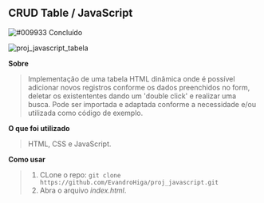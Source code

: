 ## CRUD Table / JavaScript
![#009933](https://via.placeholder.com/15/009933/000000?text=+) Concluído

![proj_javascript_tabela](https://user-images.githubusercontent.com/26691091/92979224-5a7ae100-f468-11ea-9d3e-c46e03d7d690.jpg)

**Sobre**
> Implementação de uma tabela HTML dinâmica onde é possível adicionar novos registros conforme os dados preenchidos no form, deletar os existententes dando um 'double click' e realizar uma busca. Pode ser importada e adaptada conforme a necessidade e/ou utilizada como código de exemplo.

**O que foi utilizado**
> HTML, CSS e JavaScript.

**Como usar**
> 1. CLone o repo: `git clone https://github.com/EvandroHiga/proj_javascript.git`
> 2. Abra o arquivo *index.html*.

